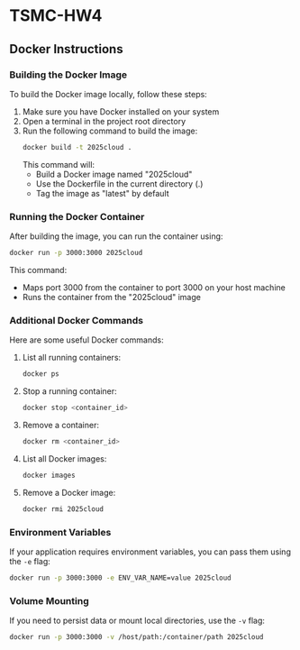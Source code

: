 # TSMC-HW4

## Docker Instructions

### Building the Docker Image

To build the Docker image locally, follow these steps:

1. Make sure you have Docker installed on your system
2. Open a terminal in the project root directory
3. Run the following command to build the image:
   ```bash
   docker build -t 2025cloud .
   ```
   This command will:
   - Build a Docker image named "2025cloud"
   - Use the Dockerfile in the current directory (.)
   - Tag the image as "latest" by default

### Running the Docker Container

After building the image, you can run the container using:

```bash
docker run -p 3000:3000 2025cloud
```

This command:
- Maps port 3000 from the container to port 3000 on your host machine
- Runs the container from the "2025cloud" image

### Additional Docker Commands

Here are some useful Docker commands:

1. List all running containers:
   ```bash
   docker ps
   ```

2. Stop a running container:
   ```bash
   docker stop <container_id>
   ```

3. Remove a container:
   ```bash
   docker rm <container_id>
   ```

4. List all Docker images:
   ```bash
   docker images
   ```

5. Remove a Docker image:
   ```bash
   docker rmi 2025cloud
   ```

### Environment Variables

If your application requires environment variables, you can pass them using the `-e` flag:

```bash
docker run -p 3000:3000 -e ENV_VAR_NAME=value 2025cloud
```

### Volume Mounting

If you need to persist data or mount local directories, use the `-v` flag:

```bash
docker run -p 3000:3000 -v /host/path:/container/path 2025cloud
```

